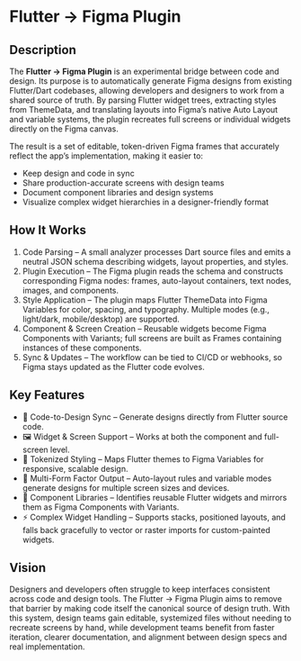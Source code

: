 # Flutter → Figma Plugin

## Description

The **Flutter → Figma Plugin** is an experimental bridge between code and design. Its purpose is to automatically generate Figma designs from existing Flutter/Dart codebases, allowing developers and designers to work from a shared source of truth. By parsing Flutter widget trees, extracting styles from ThemeData, and translating layouts into Figma’s native Auto Layout and variable systems, the plugin recreates full screens or individual widgets directly on the Figma canvas.

The result is a set of editable, token-driven Figma frames that accurately reflect the app’s implementation, making it easier to:

-	Keep design and code in sync
-	Share production-accurate screens with design teams
-	Document component libraries and design systems
-	Visualize complex widget hierarchies in a designer-friendly format


## How It Works

1.	Code Parsing – A small analyzer processes Dart source files and emits a neutral JSON schema describing widgets, layout properties, and styles.
2.	Plugin Execution – The Figma plugin reads the schema and constructs corresponding Figma nodes: frames, auto-layout containers, text nodes, images, and components.
3.	Style Application – The plugin maps Flutter ThemeData into Figma Variables for color, spacing, and typography. Multiple modes (e.g., light/dark, mobile/desktop) are supported.
4.	Component & Screen Creation – Reusable widgets become Figma Components with Variants; full screens are built as Frames containing instances of these components.
5.	Sync & Updates – The workflow can be tied to CI/CD or webhooks, so Figma stays updated as the Flutter code evolves.


## Key Features

-	🔄 Code-to-Design Sync – Generate designs directly from Flutter source code.
-	🖼️ Widget & Screen Support – Works at both the component and full-screen level.
-	🎨 Tokenized Styling – Maps Flutter themes to Figma Variables for responsive, scalable design.
-	📱 Multi-Form Factor Output – Auto-layout rules and variable modes generate designs for multiple screen sizes and devices.
-	🧩 Component Libraries – Identifies reusable Flutter widgets and mirrors them as Figma Components with Variants.
-	⚡ Complex Widget Handling – Supports stacks, positioned layouts, and falls back gracefully to vector or raster imports for custom-painted widgets.

## Vision

Designers and developers often struggle to keep interfaces consistent across code and design tools. The Flutter → Figma Plugin aims to remove that barrier by making code itself the canonical source of design truth. With this system, design teams gain editable, systemized files without needing to recreate screens by hand, while development teams benefit from faster iteration, clearer documentation, and alignment between design specs and real implementation.
